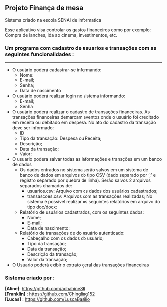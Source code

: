 ## Projeto Finança de mesa

Sistema criado na escola SENAI de informatica  

Esse aplicativo visa controlar os gastos financeiros como por exemplo: Compra de lanches, ida ao cinema, investimentos, etc.  
  
  
### Um programa com cadastro de usuarios e transações com as seguintes funcionalidades :  
  
--------
- O usuário poderá cadastrar-se informando: 
  - Nome; 
  - E-mail; 
  - Senha; 
  - Data de nascimento  
- O usuário poderá realizar login no sistema informando:
  - E-mail; 
  - Senha
- O usuário poderá realizar o cadastro de transações financeiras. As transações financeiras demarcam eventos onde o usuário foi creditado em receita ou debitado em despesa. No ato do cadastro da transação deve ser informado: 
  - ID
  - Tipo da transação: Despesa ou Receita; 
  - Descrição; 
  - Data da transação; 
  - Valor; 
- O usuario podera salvar todas as informações e transções em um banco de dados  
  - Os dados entrados no sistema serão salvos em um sistema de banco de dados em arquivos do tipo CSV (dado separado por ‘;’ e registro separado por quebra de linha). Serão salvos 2 arquivos separados chamados de:
    - usuarios.csv: Arquivo com os dados dos usuários cadastrados;
    - transascoes.csv: Arquivos com as transações realizadas; 
No sistema é possível realizar os seguintes relatórios em arquivo do tipo doc/docx:
  - Relatório de usuários cadastrados, com os seguintes dados:
    - Nome;
    - E-mail;
    - Data de nascimento;
  - Relatório de transações de do usuário autenticado:  
    - Cabeçalho com os dados do usuário;
    - Tipo da transação;
    - Data da transação;
    - Descrição da transação;
    - Valor da transação; 
- O Usuario poderá exibir o extrato geral das transações financeiras   


### Sistema criado por :

**[Aline]**: https://github.com/achahine86  
**[Franklin]** : https://github.com/Chingling152  
**[Lucas]** : https://github.com/LuscaBasilio  
